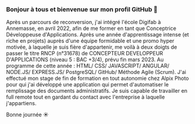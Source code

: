 ### Bonjour à tous et bienvenue sur mon profil GitHub 👋

Après un parcours de reconversion, j'ai intégré l'école Digifab à Annemasse, en avril 2022, afin de me former en tant que Conceptrice Développeuse d'Applications. Après une année d'apprentissage intense (et riche en projets) auprès d'une équipe formidable et une promo hyper motivée, à laquelle je suis fière d'appartenir, me voilà à deux doigts de passer le titre RNCP (n°31678) de CONCEPTEUR DEVELOPPEUR D'APPLICATIONS (niveau 5 : BAC +3/4), prévu fin mars 2023.
Au programme de cette année : HTML/ CSS/ JAVASCRIPT/ ANGULAR/ NODE.JS/ EXPRESS.JS/ PostgreSQL/ GitHub/ Méthode Agile (Scrum).
J'ai effectué mon stage de fin de formation en tout autonomie chez Alpix Photo pour qui j'ai développé une application qui permet d'automatiser le remplissage des documents administratifs.
Je suis capable de travailler en full remote tout en gardant du contact avec l'entreprise à laquelle j'appartiens.

Bonne journée ☀️
